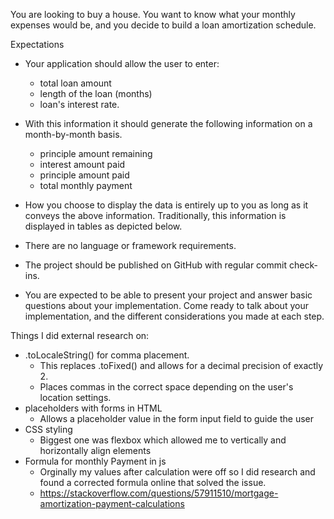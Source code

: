 You are looking to buy a house. You want to know what your monthly expenses would be, and you decide to build a loan amortization schedule. 

Expectations
- Your application should allow the user to enter: 
    - total loan amount
    - length of the loan (months) 
    - loan's interest rate.
- With this information it should generate the following information on a month-by-month basis. 
    - principle amount remaining
    - interest amount paid
    - principle amount paid
    - total monthly payment

- How you choose to display the data is entirely up to you as long as it conveys the above information. Traditionally, this information is displayed in tables as depicted below.
- There are no language or framework requirements.
- The project should be published on GitHub with regular commit check-ins.
- You are expected to be able to present your project and answer basic questions about your implementation. Come ready to talk about your implementation, and the different considerations you made at each step.

Things I did external research on:
- .toLocaleString() for comma placement.
    - This replaces .toFixed() and allows for a decimal precision of exactly 2. 
    - Places commas in the correct space depending on the user's location settings.
- placeholders with forms in HTML
    - Allows a placeholder value in the form input field to guide the user
- CSS styling
    - Biggest one was flexbox which allowed me to vertically and horizontally align elements
- Formula for monthly Payment in js 
    - Orginally my values after calculation were off so I did research and found a corrected formula online that solved the issue.
    - https://stackoverflow.com/questions/57911510/mortgage-amortization-payment-calculations


